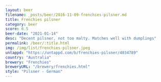 ```yaml
---
layout: beer
filename: _posts/beer/2016-11-09-frenchies-pilsner.md
title: Frenchies pilsner
category: beer
score: 6.5
beer-date: "2021-01-14"
desc: "Decent pilsner, not too malty. Matches well with dumplings"
permalink: /beer/:title.html
img: /img/list/frenchies-pilsner.jpeg
untappd: "https://untappd.com/b/frenchies-pilsner/4034789"
country: "Australia"
brewery: "Frenchies"
breweryURL: "/brewery/frenchies.html"
style: "Pilsner - German"
---
```


